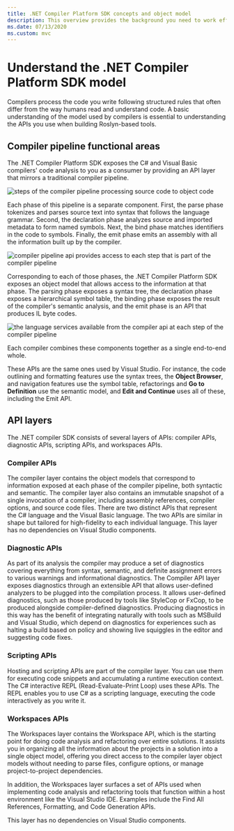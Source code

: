 ```yaml
---
title: .NET Compiler Platform SDK concepts and object model
description: This overview provides the background you need to work effectively with the .NET compiler SDK. You'll learn the API layers, the major types involved, and the overall object model.
ms.date: 07/13/2020
ms.custom: mvc
---
```


# Understand the .NET Compiler Platform SDK model

Compilers process the code you write following structured rules that often
differ from the way humans read and understand code. A basic understanding
of the model used by compilers is essential to understanding the APIs
you use when building Roslyn-based tools.

## Compiler pipeline functional areas

The .NET Compiler Platform SDK exposes the C# and Visual Basic compilers' code analysis to you
as a consumer by providing an API layer that mirrors a traditional compiler
pipeline.

![steps of the compiler pipeline processing source code to object code](media/compiler-api-model/compiler-pipeline.png)

Each phase of this pipeline is a separate component. First, the
parse phase tokenizes and parses source text into syntax that follows
the language grammar. Second, the declaration phase analyzes source and
imported metadata to form named symbols. Next, the bind phase matches identifiers
in the code to symbols. Finally, the emit phase emits an assembly with
all the information built up by the compiler.

![compiler pipeline api provides access to each step that is part of the compiler pipeline](media/compiler-api-model/compiler-pipeline-api.png)

Corresponding to each of those phases, the .NET Compiler Platform SDK exposes an
object model that allows access to the information at that phase. The parsing
phase exposes a syntax tree, the declaration phase exposes a hierarchical
symbol table, the binding phase exposes the result of the compiler's semantic
analysis, and the emit phase is an API that produces IL byte codes.

![the language services available from the compiler api at each step of the compiler pipeline](media/compiler-api-model/compiler-pipeline-lang-svc.png)

Each compiler combines these components together as a single end-to-end whole.

These APIs are the same ones used by Visual Studio. For instance, the code
outlining and formatting features use the syntax trees, the **Object Browser**,
and navigation features use the symbol table, refactorings
and **Go to Definition** use the semantic model, and **Edit and Continue** uses all of
these, including the Emit API.

## API layers

The .NET compiler SDK consists of several layers of APIs: compiler
APIs, diagnostic APIs, scripting APIs, and workspaces APIs.

### Compiler APIs

The compiler layer contains the object models that correspond to
information exposed at each phase of the compiler pipeline, both syntactic
and semantic. The compiler layer also contains an immutable snapshot of a
single invocation of a compiler, including assembly references, compiler
options, and source code files. There are two distinct APIs that represent
the C# language and the Visual Basic language. The two APIs are similar
in shape but tailored for high-fidelity to each individual language. This
layer has no dependencies on Visual Studio components.

### Diagnostic APIs

As part of its analysis the compiler may produce a set of diagnostics
covering everything from syntax, semantic, and definite assignment errors
to various warnings and informational diagnostics. The Compiler API layer
exposes diagnostics through an extensible API that allows user-defined
analyzers to be plugged into the compilation process. It allows user-defined
diagnostics, such as those produced by tools like StyleCop or FxCop, to be
produced alongside compiler-defined diagnostics. Producing diagnostics in this
way has the benefit of integrating naturally with tools such as MSBuild
and Visual Studio, which depend on diagnostics for experiences such as
halting a build based on policy and showing live squiggles in the editor
and suggesting code fixes.

### Scripting APIs

Hosting and scripting APIs are part of the compiler layer. You can use them
for executing code snippets and accumulating a runtime execution context.
The C# interactive REPL (Read-Evaluate-Print Loop) uses these APIs. The REPL
enables you to use C# as a scripting language, executing the code interactively
as you write it.

### Workspaces APIs

The Workspaces layer contains the Workspace API, which is the starting
point for doing code analysis and refactoring over entire solutions. It
assists you in organizing all the information about the projects in a
solution into a single object model, offering you direct access to the compiler
layer object models without needing to parse files, configure options, or
manage project-to-project dependencies.

In addition, the Workspaces layer surfaces a set of APIs used
when implementing code analysis and refactoring tools that function within
a host environment like the Visual Studio IDE. Examples include the Find All References,
Formatting, and Code Generation APIs.

This layer has no dependencies on Visual Studio components.
